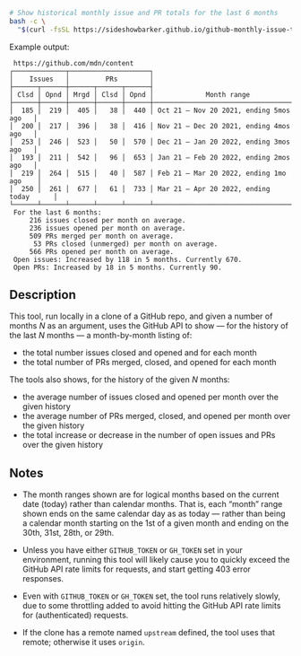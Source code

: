 ```bash
# Show historical monthly issue and PR totals for the last 6 months
bash -c \
  "$(curl -fsSL https://sideshowbarker.github.io/github-monthly-issue-totals/gh-totals.sh)" "" 6
```

Example output:

```
 https://github.com/mdn/content
┌─────────────┬────────────────────┐
│    Issues   │         PRs        │
├──────┬──────┼──────┬──────┬──────┤
│ Clsd │ Opnd │ Mrgd │ Clsd │ Opnd │             Month range
├──────┼──────┼──────┼──────┼──────┼─────────────────────────────────────────┐
│  185 │  219 │  405 │   38 │  440 │ Oct 21 – Nov 20 2021, ending 5mos ago   │
│  200 │  217 │  396 │   38 │  416 │ Nov 21 – Dec 20 2021, ending 4mos ago   │
│  253 │  246 │  523 │   50 │  570 │ Dec 21 – Jan 20 2022, ending 3mos ago   │
│  193 │  211 │  542 │   96 │  653 │ Jan 21 – Feb 20 2022, ending 2mos ago   │
│  219 │  264 │  515 │   40 │  587 │ Feb 21 – Mar 20 2022, ending 1mo ago    │
│  250 │  261 │  677 │   61 │  733 │ Mar 21 – Apr 20 2022, ending today      │
└──────┴──────┴──────┴──────┴──────┴─────────────────────────────────────────┘
 For the last 6 months:
     216 issues closed per month on average.
     236 issues opened per month on average.
     509 PRs merged per month on average.
      53 PRs closed (unmerged) per month on average.
     566 PRs opened per month on average.
 Open issues: Increased by 118 in 5 months. Currently 670.
 Open PRs: Increased by 18 in 5 months. Currently 90.
```

## Description

This tool, run locally in a clone of a GitHub repo, and given a number of months _N_ as an argument, uses the GitHub API to show — for the history of the last _N_ months — a month-by-month listing of:

- the total number issues closed and opened and for each month
- the total number of PRs merged, closed, and opened for each month

The tools also shows, for the history of the given _N_ months:

- the average number of issues closed and opened per month over the given history
- the average number of PRs merged, closed, and opened per month over the given history
- the total increase or decrease in the number of open issues and PRs over the given history

## Notes

- The month ranges shown are for logical months based on the current date (today) rather than calendar months. That is, each “month” range shown ends on the same calendar day as as today — rather than being a calendar month starting on the 1st of a given month and ending on the 30th, 31st, 28th, or 29th.

- Unless you have either `GITHUB_TOKEN` or `GH_TOKEN` set in your environment, running this tool will likely cause you to quickly exceed the GitHub API rate limits for requests, and start getting 403 error responses.

- Even with `GITHUB_TOKEN` or `GH_TOKEN` set, the tool runs relatively slowly, due to some throttling added to avoid hitting the GitHub API rate limits for (authenticated) requests.

- If the clone has a remote named `upstream` defined, the tool uses that remote; otherwise it uses `origin`.
